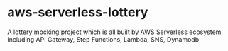 # aws-serverless-lottery
A lottery mocking project which is all built by AWS Serverless ecosystem including API Gateway, Step Functions, Lambda, SNS, Dynamodb
